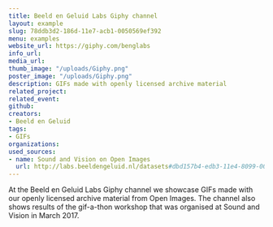 ```yaml
---
title: Beeld en Geluid Labs Giphy channel
layout: example
slug: 78ddb3d2-186d-11e7-acb1-0050569ef392
menu: examples
website_url: https://giphy.com/benglabs
info_url: 
media_url: 
thumb_image: "/uploads/Giphy.png"
poster_image: "/uploads/Giphy.png"
description: GIFs made with openly licensed archive material
related_project: 
related_event: 
github: 
creators:
- Beeld en Geluid
tags:
- GIFs
organizations: 
used_sources:
- name: Sound and Vision on Open Images
  url: http://labs.beeldengeluid.nl/datasets#dbd157b4-edb3-11e4-8099-005056a71e3a
---
```


At the Beeld en Geluid Labs Giphy channel we showcase GIFs made with our openly licensed archive material from Open Images. The channel also shows results of the gif-a-thon workshop that was organised at Sound and Vision in March 2017.
